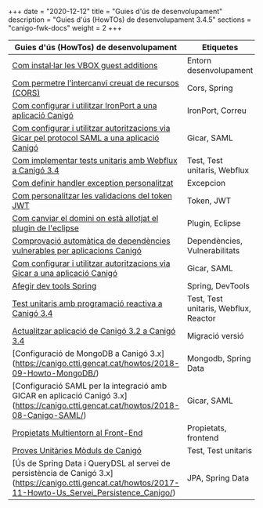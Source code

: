+++
date        = "2020-12-12"
title       = "Guies d'ús de desenvolupament"
description = "Guies d'ús (HowTOs) de desenvolupament 3.4.5"
sections    = "canigo-fwk-docs"
weight      = 2
+++

| Guies d'ús (HowTos) de desenvolupament | Etiquetes  |
| ---    | --- |
| [Com instal·lar les VBOX guest additions](https://canigo.ctti.gencat.cat/howtos/2021-02-08-Howto-Instalar-guest-additions-entorn-desenvolupament-canigo/)| Entorn desenvolupament |
| [Com permetre l’intercanvi creuat de recursos (CORS)](https://canigo.ctti.gencat.cat/howtos/2021-01-02-Howto-spring_cors/)| Cors, Spring |
| [Com configurar i utilitzar IronPort a una aplicació Canigó](/howtos/2019-10-01-Howto-utilitzacio_IronPort_Canigo/) | IronPort, Correu |
| [Com configurar i utilitzar autoritzacions via Gicar pel protocol SAML a una aplicació Canigó](/howtos/2020-03-27-Howto-utilitzacio_autoritzacio_Gicar_SAML_Canigo/) | Gicar, SAML |
| [Com implementar tests unitaris amb Webflux a Canigó 3.4](/howtos/2019-07-24-Howto-Test_unitaris_webflux_canigo_3_4/) | Test, Test unitaris, Webflux |
| [Com definir handler exception personalitzat](/howtos/2020-10-08-Definir_handler_exception_personalitzat/) | Excepcion |
| [Com personalitzar les validacions del token JWT](/howtos/2020-09-30-Personalitzar_validacio_token_jwt/) | Token, JWT |
| [Com canviar el domini on està allotjat el plugin de l'eclipse](/howtos/2020-07-14-Howto_canvi_domini_plugin_eclipse/) | Plugin, Eclipse |
| [Comprovació automàtica de dependències vulnerables per aplicacions Canigó](/howtos/2019-08-13-Howto-Dependency-check/) | Dependències, Vulnerabilitats |
| [Com configurar i utilitzar autoritzacions via Gicar a una aplicació Canigó](/howtos/2019-10-25-Howto-utilitzacio_autoritzacio_Gicar_Canigo/) | Gicar, SAML |
| [Afegir dev tools Spring](/howtos/2019-04-Howto-afegir_dev_tools_spring/) | Spring, DevTools |
| [Test unitaris amb programació reactiva a Canigó 3.4](/howtos/2019-03-Howto-Test_unitaris_programacio_reactiva_canigo_3_4/) | Test, Test unitaris, Webflux, Reactor |
| [Actualitzar aplicació de Canigó 3.2 a Canigó 3.4](https://canigo.ctti.gencat.cat/howtos/2019-03-Howto-Actualitzacio_Canigo3_2_Canigo3_4/) | Migració versió |
| [Configuració de MongoDB a Canigó 3.x] (https://canigo.ctti.gencat.cat/howtos/2018-09-Howto-MongoDB/) | Mongodb, Spring Data |
| [Configuració SAML per la integració amb GICAR en aplicació Canigó 3.x] (https://canigo.ctti.gencat.cat/howtos/2018-08-Canigo-SAML/) | Gicar, SAML |
| [Propietats Multientorn al Front-End](https://canigo.ctti.gencat.cat/howtos/2018-04-howto-frontend-multientorn/) | Propietats, frontend|
| [Proves Unitàries Mòduls de Canigó](https://canigo.ctti.gencat.cat/howtos/2018-01-howto-test_jars_canigo/) | Test, Test unitaris |
| [Ús de Spring Data i QueryDSL al servei de persistència de Canigó 3.x] (https://canigo.ctti.gencat.cat/howtos/2017-11-Howto-Us_Servei_Persistence_Canigo/) | JPA, Spring Data |


